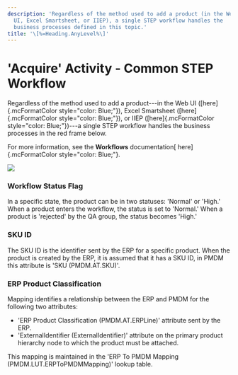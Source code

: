 ```yaml
---
description: 'Regardless of the method used to add a product (in the Web
  UI, Excel Smartsheet, or IIEP), a single STEP workflow handles the
  business processes defined in this topic.'
title: '\[%=Heading.AnyLevel%\]'
---
```


\'Acquire\' Activity - Common STEP Workflow
===========================================

Regardless of the method used to add a product---in the Web UI
([here]{.mcFormatColor style="color: Blue;"}), Excel Smartsheet
([here]{.mcFormatColor style="color: Blue;"}), or IIEP
([here]{.mcFormatColor style="color: Blue;"})---a single STEP workflow
handles the business processes in the red frame below.

For more information, see the **Workflows** documentation[
here]{.mcFormatColor style="color: Blue;"}.

![](../../../Resources/Images/PMDM%20for%20Retail/commonSTEPWorkflow.png)

### Workflow Status Flag

In a specific state, the product can be in two statuses: \'Normal\' or
\'High.\' When a product enters the workflow, the status is set to
\'Normal.\' When a product is \'rejected\' by the QA group, the status
becomes \'High.\'

### SKU ID

The SKU ID is the identifier sent by the ERP for a specific product.
When the product is created by the ERP, it is assumed that it has a SKU
ID, in PMDM this attribute is \'SKU (PMDM.AT.SKU)\'.

### ERP Product Classification

Mapping identifies a relationship between the ERP and PMDM for the
following two attributes:

-   \'ERP Product Classification (PMDM.AT.ERPLine)\' attribute sent by
    the ERP.
-   \'ExternalIdentifier (ExternalIdentifier)\' attribute on the primary
    product hierarchy node to which the product must be attached.

This mapping is maintained in the \'ERP To PMDM Mapping
(PMDM.LUT.ERPToPMDMMapping)\' lookup table.
